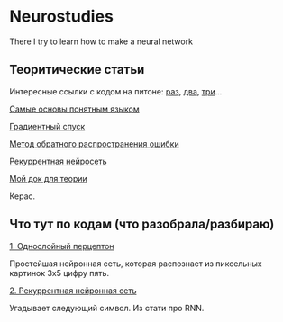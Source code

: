 # Neurostudies
There I try to learn how to make a neural network

## Теоритические статьи

Интересные ссылки с кодом на питоне: [раз](https://habrahabr.ru/post/271563/), [два](https://habrahabr.ru/post/322438/), [три](http://blablacode.ru/python/595)...

[Самые основы понятным языком](https://neuralnet.info/)

[Градиентный спуск](https://habrahabr.ru/post/272679/)

[Метод обратного распространения ошибки](https://habrahabr.ru/post/271563/)

[Рекуррентная нейросеть](http://karpathy.github.io/2015/05/21/rnn-effectiveness/)

[Мой док для теории](https://docs.google.com/document/d/1FWv4pA60KkzwtpiJNcsC3jmLmXcYXNuY52RaelBTODc/edit)

Керас.

## Что тут по кодам (что разобрала/разбираю)

[1. Однослойный перцептон](https://github.com/leramorozova/Neurostudies/blob/master/percepton_number_recogniser.py) 

Простейшая нейронная сеть, которая распознает из пиксельных картинок 3х5 цифру пять.

[2. Рекуррентная нейронная сеть](https://github.com/leramorozova/Neurostudies/blob/master/min_char_rnn.py)

Угадывает следующий символ. Из стати про RNN.